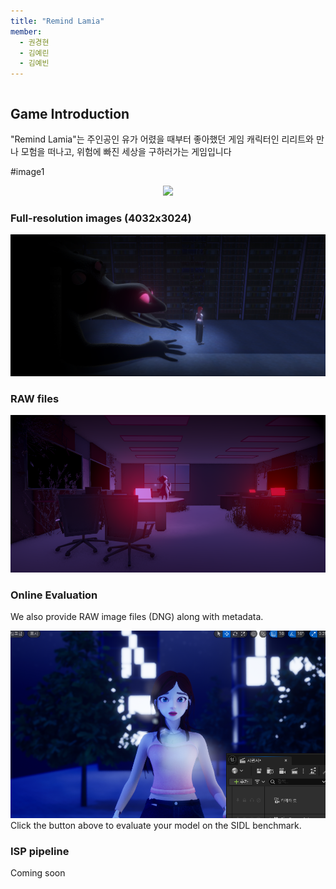 ```yaml
---
title: "Remind Lamia"
member:
  - 권경현
  - 김예린
  - 김예빈
---
```


<div class="columns is-centered has-text-centered">
  <div class="column is-four-fifths">
    <h2>Game Introduction</h2>
    <div class="content has-text-justified">
      "Remind Lamia"는 주인공인 유가 어렸을 때부터 좋아했던 게임 캐릭터인 리리트와 만나 모험을 떠나고, 위험에 빠진 세상을 구하러가는 게임입니다 
    </div>
  </div>
</div>






#image1 
<div class="buttons" style="text-align: center; margin-top: 1em;">
  <img src="./asset/main.png">
  
</div>

### Full-resolution images (4032x3024)
<div class="buttons" style="text-align: center; margin-top: 1em;">
  <img src="./asset/img1.png">
</div>

### RAW files
<div class="buttons" style="text-align: center; margin-top: 1em;">
  <img src="./asset/img2.png">
  
</div>

### Online Evaluation  
We also provide RAW image files (DNG) along with metadata.
<div class="buttons" style="text-align: center; margin-top: 1em;">
  <img src="./asset/img3.png">
</div>  
Click the button above to evaluate your model on the SIDL benchmark.


### ISP pipeline
Coming soon


